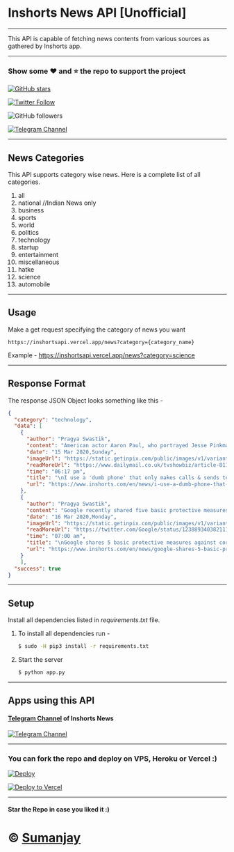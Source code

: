 # Inshorts News API [Unofficial]
---
This API is capable of fetching news contents from various sources as gathered by Inshorts app.

---
### Show some :heart: and :star: the repo to support the project

[![GitHub stars](https://img.shields.io/github/stars/cyberboysumanjay/inshorts-news-api.svg?style=social&label=Star)](https://github.com/cyberboysumanjay/Inshorts-News-API)

[![Twitter Follow](https://img.shields.io/twitter/follow/cyberboysj.svg?style=social)](https://twitter.com/CyberboySj)

![GitHub followers](https://img.shields.io/github/followers/cyberboysumanjay.svg?style=social&label=Follow)

[![Telegram Channel](https://img.shields.io/badge/Telegram-Channel-orange)](https://t.me/sjprojects)

---

## News Categories

This API supports category wise news. Here is a complete list of all categories.

1. all
2. national //Indian News only
3. business
4. sports
5. world
6. politics
7. technology
8. startup
9. entertainment
10. miscellaneous
11. hatke
12. science
13. automobile

---

## Usage

Make a get request specifying the category of news you want
```
https://inshortsapi.vercel.app/news?category={category_name}
```
Example - https://inshortsapi.vercel.app/news?category=science

---

## Response Format

The response JSON Object looks something like this - 

```JSON
{
  "category": "technology",
  "data": [
    {
      "author": "Pragya Swastik",
      "content": "American actor Aaron Paul, who portrayed Jesse Pinkman in 'Breaking Bad', revealed that he uses a 'credit card-sized dumb phone' that cannot store any apps and can only make calls and send texts. \"There's no camera or emailing,\" Paul said, adding that he's planning to buy a flip phone. \"I haven't owned a computer in over 10 years,\" he added.",
      "date": "15 Mar 2020,Sunday",
      "imageUrl": "https://static.getinpix.com/public/images/v1/variants/jpg/m/2020/03_mar/15_sun/img_1584273701082_423.jpg",
      "readMoreUrl": "https://www.dailymail.co.uk/tvshowbiz/article-8111761/Breaking-Bad-star-Aaron-Paul-reveals-owned-computer-decade-prefers-FLIP-PHONE.html?utm_campaign=fullarticle&utm_medium=referral&utm_source=inshorts ",
      "time": "06:17 pm",
      "title": "\nI use a 'dumb phone' that only makes calls & sends texts: 'Breaking Bad' actor\n",
      "url": "https://www.inshorts.com/en/news/i-use-a-dumb-phone-that-only-makes-calls-sends-texts-breaking-bad-actor-1584276455594"
    },
    {
      "author": "Pragya Swastik",
      "content": "Google recently shared five basic protective measures against coronavirus that can be followed by people worldwide. These include washing hands often, coughing into the elbow, not touching the face, staying over three feet apart from others and staying at home on feeling sick. Google engineers are also building a website to screen potential coronavirus patients in the US.",
      "date": "16 Mar 2020,Monday",
      "imageUrl": "https://static.getinpix.com/public/images/v1/variants/jpg/m/2020/03_mar/15_sun/img_1584292734587_739.jpg",
      "readMoreUrl": "https://twitter.com/Google/status/1238893403821113344?s=20&utm_campaign=fullarticle&utm_medium=referral&utm_source=inshorts ",
      "time": "07:00 am",
      "title": "\nGoogle shares 5 basic protective measures against coronavirus\n",
      "url": "https://www.inshorts.com/en/news/google-shares-5-basic-protective-measures-against-coronavirus-1584322241969"
    }
    ],
  "success": true
}
```
---
## Setup

Install all dependencies listed in *requirements.txt* file. 

1. To install all dependencies run - 

    ```bash
    $ sudo -H pip3 install -r requirements.txt
    ```

2. Start the server

    ```bash 
    $ python app.py
    ```
---
## Apps using this API
#### [Telegram Channel](https://telegram.dog/news_inshorts) of Inshorts News
[![Telegram Channel](https://img.shields.io/badge/Telegram-Channel-orange)](https://t.me/news_inshorts)

---

### You can fork the repo and deploy on VPS, Heroku or Vercel :)  
[![Deploy](https://www.herokucdn.com/deploy/button.svg)](https://heroku.com/deploy?template=https://github.com/cyberboysumanjay/Inshorts-News-API/tree/master)

[![Deploy to Vercel](https://vercel.com/button)](https://vercel.com/import/project?template=https://github.com/cyberboysumanjay/Inshorts-News-API/tree/master)

---
#### Star the Repo in case you liked it :)

# © [Sumanjay](https://cyberboysumanjay.github.io)
